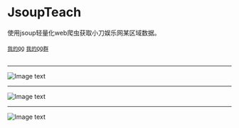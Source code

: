 # JsoupTeach
使用jsoup轻量化web爬虫获取小刀娱乐网某区域数据。<br>  
[`我的QQ`](http://wpa.qq.com/msgrd?v=3&uin=87920151&site=qq&menu=yes) [`我的QQ群`](="//shang.qq.com/wpa/qunwpa?idkey=433e6a639fb85b3cdfde1dcaa8711dbbc24eda1fd0bc756fda2d912c35d83ea1) </br>  
* * *
![Image text](https://github.com/WenAndWen/JsoupTeach/blob/master/JsoupDemo/image/Screenshot_2018-02-17-01-18-36-397_com.aide.ui.png)
* * *
![Image text](https://github.com/WenAndWen/JsoupTeach/blob/master/JsoupDemo/image/Screenshot_2018-02-17-01-34-44-127_com.aide.ui.png) 
* * *
![Image text](https://github.com/WenAndWen/JsoupTeach/blob/master/JsoupDemo/image/Screenshot_2018-02-17-01-34-50-844_com.aide.ui.png)
